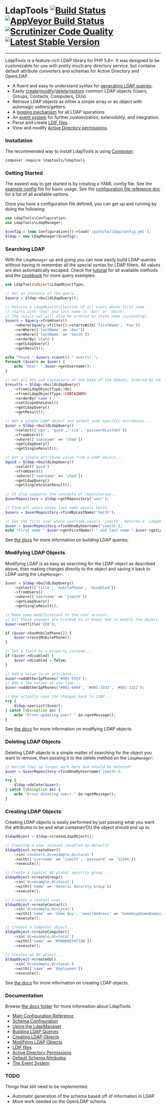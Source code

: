 # LdapTools [![Build Status](https://travis-ci.org/ldaptools/ldaptools.svg)](https://travis-ci.org/ldaptools/ldaptools) [![AppVeyor Build Status](https://ci.appveyor.com/api/projects/status/github/ldaptools/ldaptools?branch=master&svg=true)](https://ci.appveyor.com/project/ChadSikorra/ldaptools) [![Scrutinizer Code Quality](https://scrutinizer-ci.com/g/ldaptools/ldaptools/badges/quality-score.png?b=master)](https://scrutinizer-ci.com/g/ldaptools/ldaptools/?branch=master) [![Latest Stable Version](https://poser.pugx.org/ldaptools/ldaptools/v/stable.svg)](https://packagist.org/packages/ldaptools/ldaptools)
-----------

LdapTools is a feature-rich LDAP library for PHP 5.6+. It was designed to be customizable for use with pretty much any 
directory service, but contains default attribute converters and schemas for Active Directory and OpenLDAP. 
 
 * A fluent and easy to understand syntax for [generating LDAP queries](#searching-ldap).
 * Easily [create](#creating-ldap-objects)/[modify](#modifying-ldap-objects)/[delete](#deleting-ldap-objects)/[restore](/docs/en/tutorials/Using-the-LDAP-Manager.md#restoring-ldap-objects) common LDAP objects (Users, Groups, Contacts, Computers, OUs).
 * Retrieve LDAP objects as either a simple array or an object with automagic setters/getters.
 * A [logging mechanism](/docs/en/reference/Logging.md) for all LDAP operations
 * An [event system](/docs/en/reference/Events.md) for further customization, extensibility, and integration.
 * Parse and create [LDIF files](/docs/en/tutorials/LDIF-Files.md).
 * View and modify [Active Directory permissions](/docs/en/tutorials/AD-Permissions.md).

### Installation

The recommended way to install LdapTools is using [Composer](http://getcomposer.org/download/):

```bash
composer require ldaptools/ldaptools
```

### Getting Started

The easiest way to get started is by creating a YAML config file. See the [example config](resources/config/example.yml) file for basic usage. See the 
[configuration file reference doc](/docs/en/reference/Main-Configuration.md) for a list of all available options.

Once you have a configuration file defined, you can get up and running by doing the following:

```php
use LdapTools\Configuration;
use LdapTools\LdapManager;

$config = (new Configuration())->load('/path/to/ldap/config.yml');
$ldap = new LdapManager($config);
```

### Searching LDAP

With the `LdapManager` up and going you can now easily build LDAP queries without having to remember all the special 
syntax for LDAP filters. All values are also automatically escaped. Check the [tutorial](/docs/en/tutorials/Building-LDAP-Queries.md) for all
available methods and the [cookbook](/docs/en/cookbook/Common-LDAP-Queries.md) for more query examples.

```php
use LdapTools\Object\LdapObjectType;

// Get an instance of the query...
$query = $ldap->buildLdapQuery();

// Returns a LdapObjectCollection of all users whose first name 
// starts with 'Foo' and last name is 'Bar' or 'Smith'.
// The result set will also be ordered by state name (ascending).
$users = $query->fromUsers()
    ->where($query->filter()->startsWith('firstName', 'Foo'))
    ->orWhere(['lastName' => 'Bar'])
    ->orWhere(['lastName' => 'Smith'])
    ->orderBy('state')
    ->getLdapQuery()
    ->getResult();

echo "Found ".$users->count()." user(s).";
foreach ($users as $user) {
    echo "User: ".$user->getUsername();
}

// Get all OUs and Containers at the base of the domain, ordered by name.
$results = $ldap->buildLdapQuery()
    ->from(LdapObjectType::OU)
    ->from(LdapObjectType::CONTAINER)
    ->orderBy('name')
    ->setScopeOneLevel()
    ->getLdapQuery()
    ->getResult();

// Get a single LDAP object and select some specific attributes...
$user = $ldap->buildLdapQuery()
    ->select(['upn', 'guid', 'sid', 'passwordLastSet'])
    ->fromUsers()
    ->where(['username' => 'chad'])
    ->getLdapQuery()
    ->getSingleResult();

// Get a single attribute value from a LDAP object...
$guid = $ldap->buildLdapQuery()
    ->select('guid')
    ->fromUsers()
    ->where(['username' => 'chad'])
    ->getLdapQuery()
    ->getSingleScalarResult();
    
// It also supports the concepts of repositories...
$userRepository = $ldap->getRepository('user');

// Find all users whose last name equals Smith.
$users = $userRepository->findByLastName('Smith');

// Get the first user whose username equals 'jsmith'. Returns a `LdapObject`.
$user = $userRepository->findOneByUsername('jsmith');
echo "First name ".$user->getFirstName()." and last name ".$user->getLastName();
```

See [the docs](/docs/en/tutorials/Building-LDAP-Queries.md) for more information on building LDAP queries.

### Modifying LDAP Objects

Modifying LDAP is as easy as searching for the LDAP object as described above, then making changes directly to the object
and saving it back to LDAP using the `LdapManager`.

```php
$user = $ldap->buildLdapQuery()
    ->select(['title', 'mobilePhone', 'disabled'])
    ->fromUsers()
    ->where(['username' => 'jsmith'])
    ->getLdapQuery()
    ->getSingleResult();

// Make some modifications to the user account.
// All these changes are tracked so it knows how to modify the object.
$user->setTitle('CEO');

if ($user->hasMobilePhone()) {
    $user->resetMobilePhone();
}

// Set a field by a property instead...
if ($user->disabled) {
    $user->disabled = false;
}

// Add a value to an attribute...
$user->addOtherIpPhones('#001-5555');
// Add a few values at one time...
$user->addOtherIpPhones('#001-4444', '#001-3333', '#001-2222');

// Now actually save the changes back to LDAP...
try {
    $ldap->persist($user);
} catch (\Exception $e) {
    echo "Error updating user! ".$e->getMessage();
}
```

See [the docs](/docs/en/tutorials/Modifying-LDAP-Objects.md) for more information on modifying LDAP objects.

### Deleting LDAP Objects

Deleting LDAP objects is a simple matter of searching for the object you want to remove, then passing it to the delete
method on the `LdapManager`:

```php
// Decide they no longer work here and should be deleted?
$user = $userRepository->findOneByUsername('jsmith');

try {
    $ldap->delete($user);
} catch (\Exception $e) {
    echo "Error deleting user! ".$e->getMessage();
}
```

### Creating LDAP Objects
 
Creating LDAP objects is easily performed by just passing what you want the attributes to be and what container/OU the
object should end up in:

```php
$ldapObject = $ldap->createLdapObject();

// Creating a user account (enabled by default)
$ldapObject->createUser()
    ->in('cn=Users,dc=example,dc=local')
    ->with(['username' => 'jsmith', 'password' => '12345'])
    ->execute();

// Create a typical AD global security group...
$ldapObject->createGroup()
    ->in('dc=example,dc=local')
    ->with(['name' => 'Generic Security Group'])
    ->execute();

// Creates a contact user...
$ldapObject->createContact()
    ->in('dc=example,dc=local')
    ->with(['name' => 'Some Guy', 'emailAddress' => 'SomeGuy@SomeDomain.com'])
    ->execute();

// Creates a computer object...
$ldapObject->createComputer()
    ->in('dc=example,dc=local')
    ->with(['name' => 'MYWOKRSTATION'])
    ->execute();
    
// Creates an OU object...
$ldapObject->createOU()
    ->in('dc=example,dc=local')
    ->with(['name' => 'Employees'])
    ->execute();
```

See [the docs](/docs/en/tutorials/Creating-LDAP-Objects.md) for more information on creating LDAP objects.

### Documentation

Browse [the docs folder](/docs/en) for more information about LdapTools.

* [Main Configuration Reference](/docs/en/reference/Main-Configuration.md)
* [Schema Configuration](/docs/en/reference/Schema-Configuration.md)
* [Using the LdapManager](/docs/en/tutorials/Using-the-LDAP-Manager.md)
* [Building LDAP Queries](/docs/en/tutorials/Building-LDAP-Queries.md)
* [Creating LDAP Objects](/docs/en/tutorials/Creating-LDAP-Objects.md)
* [Modifying LDAP Objects](/docs/en/tutorials/Modifying-LDAP-Objects.md)
* [LDIF files](/docs/en/tutorials/LDIF-Files.md)
* [Active Directory Permissions](/docs/en/tutorials/AD-Permissions.md)
* [Default Schema Attributes](/docs/en/reference/Default-Schema-Attributes.md)
* [The Event System](/docs/en/reference/Events.md)

### TODO

Things that still need to be implemented:

* Automatic generation of the schema based off of information in LDAP.
* More work needed on the OpenLDAP schema.
